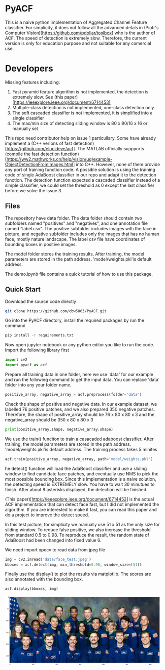 # PyACF

This is a naive python implementation of Aggregated Channel Feature classifier. For simplicity, it does not follow all the advanced detals in (Piotr's Computer Vision)[https://github.com/pdollar/toolbox] who is the author of ACF. The speed of detection is extremely slow. Therefore, the current version is only for education purpose and not suitable for any comercial use. 

# Developers

Missing features including: 

1. Fast pyramid feature algorithm is not implemented, the detection is extremely slow. See (this paper)[https://ieeexplore.ieee.org/document/6714453]
2. Multiple-class detection is not implemented, one-class detection only
3. The soft cascaded classifier is not implemented, it is simplified into a single classifier
4. The max/min size of detecting sliding window is 80 x 80/16 x 16 or manually set

This repo need contributor help on issue 1 particullary. Some have already implement a (C++ verions of fast detection)[https://github.com/elucideye/acf]. The MATLAB officially suppports (compile the fast detection function)[https://ww2.mathworks.cn/help/vision/ug/example-ObjectDetectionFromImages.html] into C++. However, none of them provide any port of training function code. A possible solution is using the training code of single AdaBoost classifier in our repo and adapt it to the detection function. The detection function expected a cascaded classifier instead of a simple classifier, we could set the threshold as 0 except the last classifier before we solve the issue 3.

## Files

The repository have data folder. The data folder should contain two subfolders named "positives" and "negatives", and one annotation file named "label.csv". The positive subfolder includes images with the face in picture, and negative subfolder includes only the images that has no human face, mostly nature landscape. The label csv file have coordinates of bounding boxes in positive images. 

The model folder stores the training results. After training, the model parameters are stored in the path address. 'model/weights.pkl'is default address.

The demo.ipynb file contains a quick tutorial of how to use this package.

## Quick Start

Download the source code directly

```bash
git clone https://github.com/cbw5803/PyACF.git
```

Go into the PyACF directory, install the required packages by run the command
```bash
pip install -r requirements.txt
```

Now open jupyter notebook or any python editor you like to run the code. Import the following library first
```python
import cv2
import pyacf as acf
```

Prepare all training data in one folder, here we use 'data' for our example and run the following command to get the input data. You can replace 'data' folder into any your folder name.

```python
positive_array, negative_array = acf.preprocess(folder='data')
```

Check the shape of positive and negetive data. In our example dataset, we labelled 76 positive patches, and we also prepared 350 negative patches. Therefore, the shape of positive_array should be 76 x 80 x 80 x 3 and the negative_array should be 350 x 80 x 80 x 3

```python
print(positive_array.shape, negative_array.shape)
```

We use the train() funciton to train a casacaded adaboost classifier. After training, the model parameters are stored in the path address. 'model/weights.pkl'is default address. The training process takes 5 minites

```python
acf.train(positive_array, negative_array, path='model/weights.pkl')
```

he detect() function will load the AdaBoost classifier and use a sliding window to find candidate face patches, and eventually use NMS to pick the most possible bounding box. Since this implementation is a naive solution, the detecting speed is EXTREMELY slow. You have to wait 30 minutues to finish. After about 8 asterisks displayed, the detection will be finished.

(This paper)[https://ieeexplore.ieee.org/document/6714453] is the actual ACF implementation that can detect face fast, but I did not implemented the algorithm. If you are interested to make it fast, you can read this paper and do a project to improve the detect speed.

In this test picture, for simplicity we manually use 51 x 51 as the only size for sliding window. To reduce false positive, we also increase the threshold from standard 0.5 to 0.98. To reproduce the result, the random state of AdaBoost had been changed into fixed value 6.

We need import opecv to read data from jpeg file

```python
img = cv2.imread('data/face_test.jpeg')
bboxes = acf.detect(img, min_threshold=0.98, window_size=[51])
```

Finally use the display() to plot the results via matplotlib. The scores are also annotated with the bounding box.

```python
acf.display(bboxes, img)
```

![](result.png)